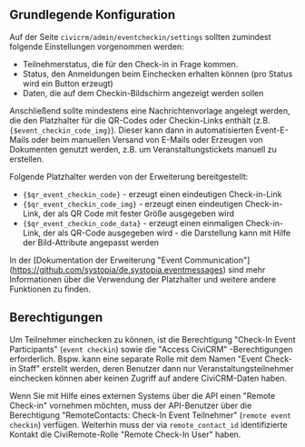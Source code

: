 ## Grundlegende Konfiguration

Auf der Seite ``civicrm/admin/eventcheckin/settings`` sollten zumindest folgende
Einstellungen vorgenommen werden:

* Teilnehmerstatus, die für den Check-in in Frage kommen.
* Status, den Anmeldungen beim Einchecken erhalten können (pro Status wird ein
  Button erzeugt)
* Daten, die auf dem Checkin-Bildschirm angezeigt werden sollen

Anschließend sollte mindestens eine Nachrichtenvorlage angelegt werden, die den
Platzhalter für die QR-Codes oder Checkin-Links enthält (z.B.
`{$event_checkin_code_img}`). Dieser kann dann in automatisierten Event-E-Mails
oder beim manuellen Versand von E-Mails oder Erzeugen von Dokumenten genutzt
werden, z.B. um Veranstaltungstickets manuell zu erstellen.

Folgende Platzhalter werden von der Erweiterung bereitgestellt:

* `{$qr_event_checkin_code}` - erzeugt einen eindeutigen Check-in-Link
* `{$qr_event_checkin_code_img}` - erzeugt einen eindeutigen Check-in-Link,
  der als QR Code mit fester Größe ausgegeben wird
* `{$qr_event_checkin_code_data}` - erzeugt einen einmaligen Check-in-Link, der
  als QR-Code ausgegeben wird - die Darstellung kann mit Hilfe der
  Bild-Attribute angepasst werden

In der [Dokumentation der Erweiterung "Event Communication"]
(https://github.com/systopia/de.systopia.eventmessages) sind mehr Informationen
über die Verwendung der Platzhalter und weitere andere Funktionen zu finden.

## Berechtigungen

Um Teilnehmer einchecken zu können, ist die Berechtigung
"Check-In Event Participants" (``event checkin``) sowie die "Access CiviCRM"
-Berechtigungen erforderlich. Bspw. kann eine separate Rolle mit dem Namen
"Event Check-in Staff" erstellt werden, deren Benutzer dann nur
Veranstaltungsteilnehmer einchecken können aber keinen Zugriff auf andere
CiviCRM-Daten haben.

Wenn Sie mit Hilfe eines externen Systems über die API einen "Remote Check-in"
vornehmen möchten, muss der API-Benutzer über die Berechtigung "RemoteContacts:
Check-In Event Teilnehmer" (`remote event checkin`) verfügen. Weiterhin muss
der via `remote_contact_id` identifizierte Kontakt die CiviRemote-Rolle
"Remote Check-In User" haben.
